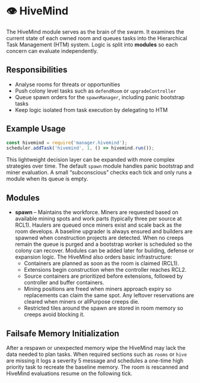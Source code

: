 # 👁️ HiveMind

The HiveMind module serves as the brain of the swarm. It examines the current
state of each owned room and queues tasks into the Hierarchical Task Management
(HTM) system. Logic is split into **modules** so each concern can evaluate
independently.

## Responsibilities

- Analyse rooms for threats or opportunities
- Push colony level tasks such as `defendRoom` or `upgradeController`
- Queue spawn orders for the `spawnManager`, including panic bootstrap tasks
- Keep logic isolated from task execution by delegating to HTM

## Example Usage
```javascript
const hivemind = require('manager.hivemind');
scheduler.addTask('hivemind', 1, () => hivemind.run());
```

This lightweight decision layer can be expanded with more complex strategies
over time. The default `spawn` module handles panic bootstrap and miner
evaluation. A small “subconscious” checks each tick and only runs a module when
its queue is empty.

## Modules

- **spawn** – Maintains the workforce. Miners are requested based on available
  mining spots and work parts (typically three per source at RCL1). Haulers are
  queued once miners exist and scale back as the room develops. A baseline
  upgrader is always ensured and builders are spawned when construction projects
  are detected. When no creeps remain the queue is purged and a bootstrap worker
  is scheduled so the colony can recover.
  Modules can be added later for building, defense or expansion logic.
  The HiveMind also orders basic infrastructure:
  - Containers are planned as soon as the room is claimed (RCL1).
  - Extensions begin construction when the controller reaches RCL2.
  - Source containers are prioritized before extensions, followed by controller
    and buffer containers.
  - Mining positions are freed when miners approach expiry so replacements
    can claim the same spot. Any leftover reservations are cleared when
    miners or allPurpose creeps die.
  - Restricted tiles around the spawn are stored in room memory so creeps avoid
    blocking it.

## Failsafe Memory Initialization

After a respawn or unexpected memory wipe the HiveMind may lack the data needed
to plan tasks. When required sections such as `rooms` or `hive` are missing it
logs a severity 5 message and schedules a one-time high priority task to
recreate the baseline memory. The room is rescanned and HiveMind evaluations
resume on the following tick.
